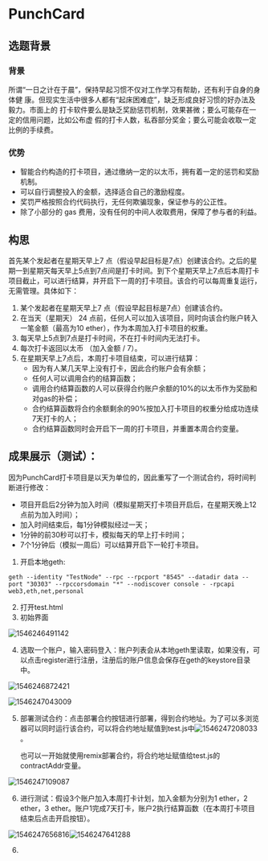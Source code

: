 # PunchCard

## 选题背景

### 背景

所谓“一日之计在于晨”，保持早起习惯不仅对工作学习有帮助，还有利于自身的身体健
康。但现实生活中很多人都有“起床困难症”，缺乏形成良好习惯的好办法及毅力。市面上的
打卡软件要么是缺乏奖励惩罚机制，效果甚微；要么可能存在一定的信用问题，比如公布虚
假的打卡人数，私吞部分奖金；要么可能会收取一定比例的手续费。

### 优势

* 智能合约构造的打卡项目，通过缴纳一定的以太币，拥有着一定的惩罚和奖励机制。
* 可以自行调整投入的金额，选择适合自己的激励程度。
* 奖罚严格按照合约代码执行，无任何欺骗现象，保证参与的公正性。
* 除了小部分的 gas 费用，没有任何的中间人收取费用，保障了参与者的利益。

## 构思

首先某个发起者在星期天早上7 点（假设早起目标是7点）创建该合约。之后的星期一到星期天每天早上5点到7点间是打卡时间。到下个星期天早上7点后本周打卡项目截止，可以进行结算，并开启下一周的打卡项目。该合约可以每周重复运行，无需管理。具体如下：

1. 某个发起者在星期天早上7 点（假设早起目标是7点）创建该合约。
2. 在当天（星期天） 24 点前，任何人可以加入该项目，同时向该合约账户转入一笔金额（最高为10 ether），作为本周加入打卡项目的权重。
3. 每天早上5点到7点是打卡时间，不在打卡时间内无法打卡。
4. 每次打卡返回以太币 （加入金额 / 7）。
5. 在星期天早上7点后，本周打卡项目结束，可以进行结算：
   * 因为有人某几天早上没有打卡，因此合约账户会有余额；
   * 任何人可以调用合约的结算函数；
   * 调用合约结算函数的人可以获得合约账户余额的10%的以太币作为奖励和对gas的补偿；
   * 合约结算函数将合约余额剩余的90%按加入打卡项目的权重分给成功连续7天打卡的人；
   * 合约结算函数同时会开启下一周的打卡项目，并重置本周合约变量。



## 成果展示（测试）：

因为PunchCard打卡项目是以天为单位的，因此重写了一个测试合约，将时间判断进行修改：

* 项目开启后2分钟为加入时间（模拟星期天打卡项目开启后，在星期天晚上12点前为加入时间）；
* 加入时间结束后，每1分钟模拟经过一天；
* 1分钟的前30秒可以打卡，模拟每天的早上打卡时间；
* 7个1分钟后（模拟一周后）可以结算开启下一轮打卡项目。



1. 开启本地geth: 

``geth --identity "TestNode" --rpc --rpcport "8545" --datadir data --port "30303" --rpccorsdomain "*" --nodiscover console - -rpcapi web3,eth,net,personal``

2. 打开test.html
3. 初始界面

![1546246491142](C:\Users\huangjj\AppData\Roaming\Typora\typora-user-images\1546246491142.png)

4. 选取一个账户，输入密码登入：账户列表会从本地geth里读取，如果没有，可以点击register进行注册，注册后的账户信息会保存在geth的keystore目录中。

![1546246872421](C:\Users\huangjj\AppData\Roaming\Typora\typora-user-images\1546246872421.png)

![1546247043009](C:\Users\huangjj\AppData\Roaming\Typora\typora-user-images\1546247043009.png)

5. 部署测试合约：点击部署合约按钮进行部署，得到合约地址。为了可以多浏览器可以同时运行该合约，可以将合约地址赋值到test.js中![1546247208033](C:\Users\huangjj\AppData\Roaming\Typora\typora-user-images\1546247208033.png)。

   也可以一开始就使用remix部署合约，将合约地址赋值给test.js的contractAddr变量。

![1546247109087](C:\Users\huangjj\AppData\Roaming\Typora\typora-user-images\1546247109087.png)

6. 进行测试：假设3个账户加入本周打卡计划，加入金额为分别为1 ether，2 ether，3 ether。账户1完成7天打卡，账户2执行结算函数（在本周打卡项目结束后点击开启按钮）。

![1546247656816](C:\Users\huangjj\AppData\Roaming\Typora\typora-user-images\1546247656816.png)![1546247641288](C:\Users\huangjj\AppData\Roaming\Typora\typora-user-images\1546247641288.png)

6. 

